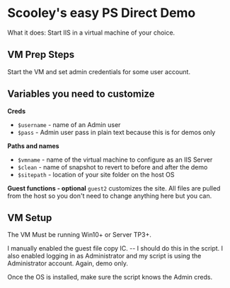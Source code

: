 # Scooley's easy PS Direct Demo

What it does:  Start IIS in a virtual machine of your choice.

## VM Prep Steps
Start the VM and set admin credentials for some user account.

## Variables you need to customize

**Creds**
* `$username` - name of an Admin user
* `$pass` - Admin user pass in plain text because this is for demos only

**Paths and names**
* `$vmname` - name of the virtual machine to configure as an IIS Server
* `$clean` - name of snapshot to revert to before and after the demo
* `$sitepath` - location of your site folder on the host OS

**Guest functions - optional**
`guest2` customizes the site.  All files are pulled from the host so you don't need to change anything here but you can.


## VM Setup
The VM Must be running Win10+ or Server TP3+.

I manually enabled the guest file copy IC. -- I should do this in the script.
I also enabled logging in as Administrator and my script is using the Administrator account.  Again, demo only.

Once the OS is installed, make sure the script knows the Admin creds.